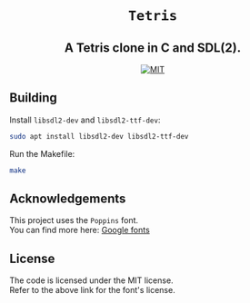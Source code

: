 <div style="text-align: center;" align="center">

# `Tetris`

## A Tetris clone in C and SDL(2).

[![MIT](https://img.shields.io/crates/l/bitvec.svg?style=for-the-badge)](#License)

</div>

## Building

Install `libsdl2-dev` and `libsdl2-ttf-dev`:

```bash
sudo apt install libsdl2-dev libsdl2-ttf-dev
```

Run the Makefile:

```bash
make
```

## Acknowledgements

This project uses the `Poppins` font.<br />
You can find more here: [Google fonts](https://fonts.google.com/specimen/Poppins)

## License

The code is licensed under the MIT license.<br />
Refer to the above link for the font's license.